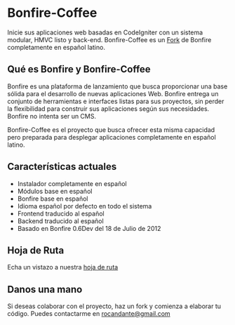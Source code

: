 Bonfire-Coffee
=======

Inicie sus aplicaciones web basadas en CodeIgniter con un sistema modular, HMVC listo y back-end. Bonfire-Coffee es un [Fork](https://github.com/ci-bonfire/Bonfire) de Bonfire completamente en español latino.

## Qué es Bonfire y Bonfire-Coffee
Bonfire es una plataforma de lanzamiento que busca proporcionar una base sólida para el desarrollo de nuevas aplicaciones Web. Bonfire entrega un conjunto de herramientas e interfaces listas para sus proyectos, sin perder la flexibilidad para construir sus aplicaciones según sus necesidades. Bonfire no intenta ser un CMS.

Bonfire-Coffee es el proyecto que busca ofrecer esta misma capacidad pero preparada para desplegar aplicaciones completamente en español latino.

## Características actuales

- Instalador completamente en español
- Módulos base en español
- Bonfire base en español
- Idioma español por defecto en todo el sistema
- Frontend traducido al español
- Backend traducido al español
- Basado en Bonfire 0.6Dev del 18 de Julio de 2012

## Hoja de Ruta

Echa un vistazo a nuestra [hoja de ruta](https://trello.com/board/bonfire-coffee/5005639fffaad90434779ec0)

## Danos una mano

Si deseas colaborar con el proyecto, haz un fork y comienza a elaborar tu código. Puedes contactarme en rocandante@gmail.com
